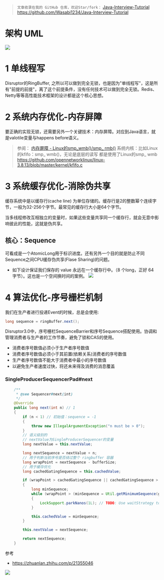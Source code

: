 > `文章收录在我的 GitHub 仓库，欢迎Star/fork：`
> [Java-Interview-Tutorial](https://github.com/Wasabi1234/Java-Interview-Tutorial)
> https://github.com/Wasabi1234/Java-Interview-Tutorial

# 架构 UML
![](https://img-blog.csdnimg.cn/20201008014645688.png?x-oss-process=image/watermark,type_ZmFuZ3poZW5naGVpdGk,shadow_10,text_aHR0cHM6Ly9ibG9nLmNzZG4ubmV0L3FxXzMzNTg5NTEw,size_1,color_FFFFFF,t_70#pic_center)


# 1 单线程写

Disruptor的RingBuffer, 之所以可以做到完全无锁，也是因为"单线程写"，这是所有"前提的前提"，离了这个前提条件，没有任何技术可以做到完全无锁。Redis、Netty等等高性能技术框架的设计都是这个核心思想。

# 2 系统内存优化-内存屏障
要正确的实现无锁，还需要另外一个关键技术：内存屏障。对应到Java语言，就是valotile变量与happens before语义。

> 参阅： [内存屏障 - Linux的smp_wmb()/smp_ rmb()](https://javaedge.blog.csdn.net/article/details/108935688)
> 系统内核：比如Linux的kfifo：smp_ wmb()，无论是底层的读写
都是使用了Linux的smp_ wmb
https://github.com/opennetworklinux/linux-3.8.13/blob/master/kernel/kfifo.c

# 3 系统缓存优化-消除伪共享
缓存系统中是以缓存行(cache line) 为单位存储的。缓存行是2的整数幂个连续字节，一般为32-256个字节。最常见的缓存行大小是64个字节。

当多线程修改互相独立的变量时，如果这些变量共享同一个缓存行，就会无意中影响彼此的性能，这就是伪共享。

## 核心：Sequence
可看成是一个AtomicLong用于标识进度。还有另外一个目的就是防止不同Sequence之间CPU缓存伪共享(Flase Sharing)的问题。
- 如下设计保证我们保存的 value 永远在一个缓存行中。（8 个long，正好 64 字节）。这也是一个空间换时间的案例。
![](https://img-blog.csdnimg.cn/20201006035128167.png?x-oss-process=image/watermark,type_ZmFuZ3poZW5naGVpdGk,shadow_10,text_aHR0cHM6Ly9ibG9nLmNzZG4ubmV0L3FxXzMzNTg5NTEw,size_16,color_FFFFFF,t_70#pic_center)
#  4 算法优化-序号栅栏机制
我们在生产者进行投递Event的时候，总是会使用:

```java 
long sequence = ringBuffer.next();
```

Disruptor3.0中，序号栅栏SequenceBarrier和序号Sequence搭配使用。协调和管理消费者与生产者的工作节奏，避免了锁和CAS的使用。

- 消费者序号数值必须小于生产者序号数值
- 消费者序号数值必须小于其前置(依赖关系)消费者的序号数值
- 生产者序号数值不能大于消费者中最小的序号数值
- 以避免生产者速度过快，将还未来得及消费的消息覆盖


### SingleProducerSequencerPad#next
```java
    /**
     * @see Sequencer#next(int)
     */
    @Override
    public long next(int n) // 1
    {
        if (n < 1) // 初始值：sequence = -1
        {
            throw new IllegalArgumentException("n must be > 0");
        }
		// 语义级别的
		// nextValue为SingleProducerSequencer的变量
        long nextValue = this.nextValue;

        long nextSequence = nextValue + n;
        // 用于判断当前序号是否绕过整个 ringbuffer 容器
        long wrapPoint = nextSequence - bufferSize;
        // 用于缓存优化
        long cachedGatingSequence = this.cachedValue;

        if (wrapPoint > cachedGatingSequence || cachedGatingSequence > nextValue)
        {
            long minSequence;
            while (wrapPoint > (minSequence = Util.getMinimumSequence(gatingSequences, nextValue)))
            {
                LockSupport.parkNanos(1L); // TODO: Use waitStrategy to spin?
            }

            this.cachedValue = minSequence;
        }

        this.nextValue = nextSequence;

        return nextSequence;
    }
```

参考
- https://zhuanlan.zhihu.com/p/21355046

![](https://img-blog.csdnimg.cn/20200825235213822.png?x-oss-process=image/watermark,type_ZmFuZ3poZW5naGVpdGk,shadow_10,text_aHR0cHM6Ly9ibG9nLmNzZG4ubmV0L3FxXzMzNTg5NTEw,size_1,color_FFFFFF,t_70#pic_center)